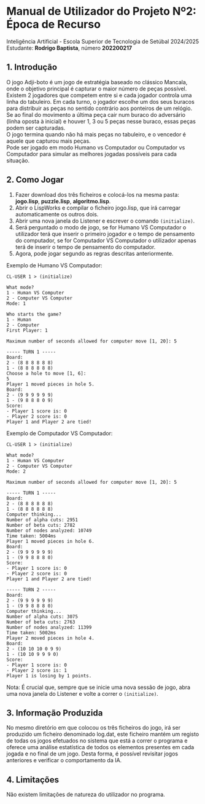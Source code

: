 # Manual de Utilizador do **Projeto Nº2**: Época de Recurso
Inteligência Artificial - Escola Superior de Tecnologia de Setúbal
2024/2025  
Estudante: **Rodrigo Baptista**, número **202200217**  

## 1. Introdução
O jogo Adji-boto é um jogo de estratégia baseado no clássico Mancala, onde o objetivo principal é capturar o maior número de peças possível.  
Existem 2 jogadores que competem entre si e cada jogador controla uma linha do tabuleiro. Em cada turno, o jogador escolhe um dos seus buracos para distribuir as peças no sentido contrário aos ponteiros de um relógio. Se ao final do movimento a última peça cair num buraco do adversário (linha oposta à inicial) e houver 1, 3 ou 5 peças nesse buraco, essas peças podem ser capturadas.  
O jogo termina quando não há mais peças no tabuleiro, e o vencedor é aquele que capturou mais peças.  
Pode ser jogado em modo Humano vs Computador ou Computador vs Computador para simular as melhores jogadas possíveis para cada situação.
## 2. Como Jogar
1. Fazer download dos três ficheiros e colocá-los na mesma pasta: **jogo.lisp**, **puzzle.lisp**, **algoritmo.lisp**.  
2. Abrir o LispWorks e compilar o ficheiro jogo.lisp, que irá carregar automaticamente os outros dois.  
3. Abrir uma nova janela do Listener e escrever o comando ```(initialize)```.  
4. Será perguntado o modo de jogo, se for Humano VS Computador o utilizador terá que inserir o primeiro jogador e o tempo de pensamento do computador, se for Computador VS Computador o utilizador apenas terá de inserir o tempo de pensamento do computador.  
5. Agora, pode jogar segundo as regras descritas anteriormente.  

Exemplo de Humano VS Computador:
```
CL-USER 1 > (initialize)

What mode? 
1 - Human VS Computer 
2 - Computer VS Computer 
Mode: 1

Who starts the game? 
1 - Human 
2 - Computer 
First Player: 1

Maximum number of seconds allowed for computer move [1, 20]: 5

----- TURN 1 -----
Board:
2 - (8 8 8 8 8 8)
1 - (8 8 8 8 8 8)
Choose a hole to move [1, 6]: 
5
Player 1 moved pieces in hole 5.
Board:
2 - (9 9 9 9 9 9)
1 - (9 8 8 8 0 9)
Score:
- Player 1 score is: 0
- Player 2 score is: 0
Player 1 and Player 2 are tied!
```
Exemplo de Computador VS Computador:
```
CL-USER 1 > (initialize)

What mode? 
1 - Human VS Computer 
2 - Computer VS Computer 
Mode: 2

Maximum number of seconds allowed for computer move [1, 20]: 5

----- TURN 1 -----
Board:
2 - (8 8 8 8 8 8)
1 - (8 8 8 8 8 8)
Computer thinking...
Number of alpha cuts: 2951
Number of beta cuts: 2782
Number of nodes analyzed: 10749
Time taken: 5004ms
Player 1 moved pieces in hole 6.
Board:
2 - (9 9 9 9 9 9)
1 - (9 9 8 8 8 0)
Score:
- Player 1 score is: 0
- Player 2 score is: 0
Player 1 and Player 2 are tied!

----- TURN 2 -----
Board:
2 - (9 9 9 9 9 9)
1 - (9 9 8 8 8 0)
Computer thinking...
Number of alpha cuts: 3075
Number of beta cuts: 2763
Number of nodes analyzed: 11399
Time taken: 5002ms
Player 2 moved pieces in hole 4.
Board:
2 - (10 10 10 0 9 9)
1 - (10 10 9 9 9 0)
Score:
- Player 1 score is: 0
- Player 2 score is: 1
Player 1 is losing by 1 points.
```
Nota: É crucial que, sempre que se inicie uma nova sessão de jogo, abra uma nova janela do Listener e volte a correr o ```(initialize)```.  
## 3. Informação Produzida
No mesmo diretório em que colocou os três ficheiros do jogo, irá ser produzido um ficheiro denominado log.dat, este ficheiro mantém um registo de todas os jogos efetuados no sistema que está a correr o programa e oferece uma análise estatística de todos os elementos presentes em cada jogada e no final de um jogo. Desta forma, é possível revisitar jogos anteriores e verificar o comportamento da IA.  
## 4. Limitações
Não existem limitações de natureza do utilizador no programa.   